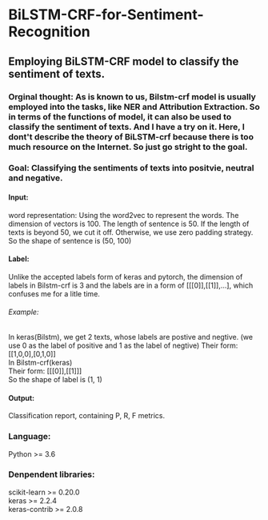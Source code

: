 # BiLSTM-CRF-for-Sentiment-Recognition
## Employing BiLSTM-CRF model to classify the sentiment of texts. 
### Orginal thought: As is known to us, Bilstm-crf model is usually employed into the tasks, like NER and Attribution Extraction. So in terms of the functions of model, it can also be used to classify the sentiment of texts. And I have a try on it. Here, I dont't describe the theory of BiLSTM-crf because there is too much resource on the Internet. So just go stright to the goal.

### Goal: Classifying the sentiments of texts into positvie, neutral and negative.

#### Input:
word representation: Using the word2vec to represent the words. The dimension of vectors is 100. The length of sentence is 50. If the length of texts is beyond 50, we cut it off. Otherwise, we use zero padding strategy.
So the shape of sentence is (50, 100) <br>

#### Label:
Unlike the accepted labels form of keras and pytorch, the dimension of labels in Bilstm-crf is 3 and the labels are in a form of [[[0]],[[1]],...], which confuses me for a litle time. 
###### Example:
In keras(Bilstm), we get 2 texts, whose labels are postive and negtive. (we use 0 as the label of positive and 1 as the label of negtive)
Their form: [[1,0,0],[0,1,0]] <br>
In Bilstm-crf(keras) <br>
Their form: [[[0]],[[1]]] <br>
So the shape of label is (1, 1) <br>

#### Output:
Classification report, containing P, R, F metrics.<br>

### Language:
Python >= 3.6 <br>

### Denpendent libraries:
scikit-learn >= 0.20.0 <br>
keras >= 2.2.4 <br>
keras-contrib >= 2.0.8 <br>
